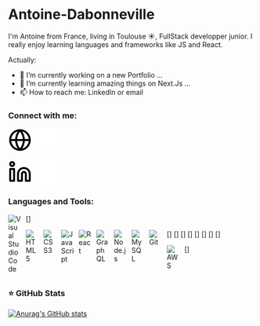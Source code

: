 # Antoine-Dabonneville

I'm Antoine from France, living in Toulouse ☀, FullStack developper junior. I really enjoy learning languages and frameworks like JS and React. 

<!--
**msarava/Antoine-Dabonneville** is a ✨ _special_ ✨ repository because its `README.md` (this file) appears on your GitHub profile.
-->
Actually:

- 🔭 I’m currently working on a new Portfolio ...
- 🌱 I’m currently learning amazing things on Next.Js ...
- 📫 How to reach me: LinkedIn or email

### Connect with me:

[![img_contact](./img/globe-light.svg)](https://antoinedabonneville.fr/#gh-light-mode-only)
[![img_contact](./img/globe-dark.svg)](https://antoinedabonneville.fr/#gh-dark-mode-only)
&nbsp;&nbsp;

[![img_contact](./img/linkedin-light.svg)](https://www.linkedin.com/in/antoinedabonneville/#gh-light-mode-only)
[![img_contact](./img/linkedin-dark.svg)](https://www.linkedin.com/in/antoinedabonneville/#gh-dark-mode-only)
&nbsp;&nbsp;


### Languages and Tools:

[<img align="left" alt="Visual Studio Code" width="26px" src="https://cdn.jsdelivr.net/gh/devicons/devicon/icons/vscode/vscode-original.svg" style="padding-right:10px;" />]

[<img align="left" alt="HTML5" width="26px" src="https://cdn.jsdelivr.net/gh/devicons/devicon/icons/html5/html5-original.svg" style="padding-right:10px;" />]
[<img align="left" alt="CSS3" width="26px" src="https://cdn.jsdelivr.net/gh/devicons/devicon/icons/css3/css3-original.svg" style="padding-right:10px;" />]
[<img align="left" alt="JavaScript" width="26px" src="https://cdn.jsdelivr.net/gh/devicons/devicon/icons/javascript/javascript-original.svg" style="padding-right:10px;" />]
[<img align="left" alt="React" width="26px" src="https://cdn.jsdelivr.net/gh/devicons/devicon/icons/react/react-original.svg" style="padding-right:10px;" />]
[<img align="left" alt="GraphQL" width="26px" src="https://cdn.jsdelivr.net/gh/devicons/devicon/icons/graphql/graphql-plain.svg" style="padding-right:10px;" />]
[<img align="left" alt="Node.js" width="26px" src="https://cdn.jsdelivr.net/gh/devicons/devicon/icons/nodejs/nodejs-original.svg" style="padding-right:10px;" />]
[<img align="left" alt="MySQL" width="26px" src="https://cdn.jsdelivr.net/gh/devicons/devicon/icons/mysql/mysql-original.svg" style="padding-right:10px;" />]
[<img align="left" alt="Git" width="26px" src="https://cdn.jsdelivr.net/gh/devicons/devicon/icons/git/git-original.svg" style="padding-right:10px;" />]

[<img align="left" alt="AWS" width="25px" src="https://cdn.jsdelivr.net/gh/devicons/devicon/icons/amazonwebservices/amazonwebservices-original.svg" style="padding-right:11px;" />]

<br />
<br />


### ⭐ GitHub Stats

[![Anurag's GitHub stats](https://github-readme-stats.vercel.app/api?username=msarava&show_icons=true&hide_border=false&title_color=3B1F94f&icon_color=FFE500&bg_color=09131B&text_color=ffffff&border_color=0c1a25)](https://github.com/anuraghazra/github-readme-stats)



[LinkedIn]: https://www.linkedin.com/in/antoinedabonneville/
[website]: https://antoinedabonneville.fr/
